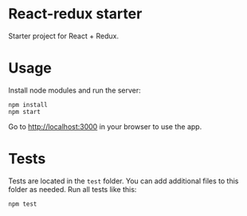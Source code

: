 # React-redux starter

Starter project for React + Redux.


# Usage

Install node modules and run the server:
```
npm install
npm start
```

Go to <http://localhost:3000> in your browser to use the app.

# Tests

Tests are located in the `test` folder. You can add additional files to this folder as needed. Run all tests like this:
```
npm test
```
